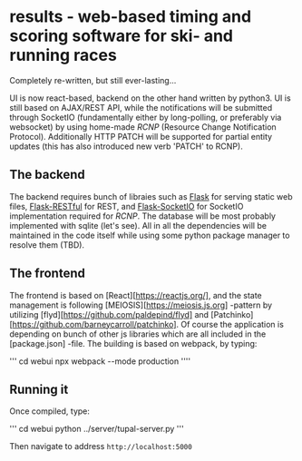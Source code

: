 # results - web-based timing and scoring software for ski- and running races

Completely re-written, but still ever-lasting...

UI is now react-based, backend on the other hand written by python3. UI is still based on AJAX/REST API, while the notifications will be submitted through SocketIO (fundamentally either by long-polling, or preferably via websocket) by using home-made *RCNP* (Resource Change Notification Protocol). Additionally HTTP PATCH will be supported for partial entity updates (this has also introduced new verb 'PATCH' to RCNP).

## The backend

The backend requires bunch of libraies such as [Flask](http://flask.pocoo.org/) for serving static web files, [Flask-RESTful](https://flask-restful.readthedocs.io/) for REST, and [Flask-SocketIO](https://flask-socketio.readthedocs.io/) for SocketIO implementation required for *RCNP*. The database will be most probably implemented with sqlite (let's see). All in all the dependencies will be maintained in the code itself while using some python package manager to resolve them (TBD).

## The frontend

The frontend is based on [React][https://reactjs.org/], and the state management is following [MEIOSIS][https://meiosis.js.org] -pattern by utilizing [flyd][https://github.com/paldepind/flyd] and [Patchinko][https://github.com/barneycarroll/patchinko]. Of course the application is depending on bunch of other js libraries which are all included in the [package.json] -file. The building is based on webpack, by typing:

'''
cd webui
npx webpack --mode production
''''

## Running it

Once compiled, type:

'''
cd webui
python ../server/tupal-server.py
'''

Then navigate to address `http://localhost:5000`


